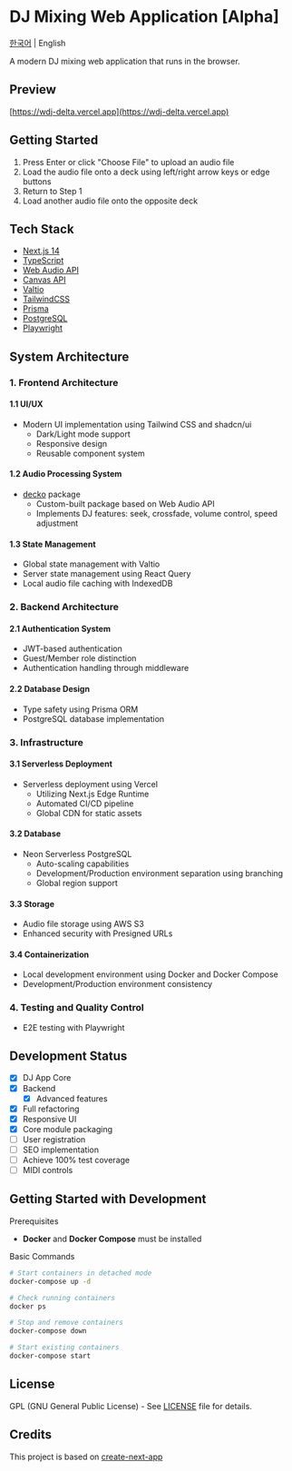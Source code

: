 # DJ Mixing Web Application [Alpha]

[한국어](README.md) | English

A modern DJ mixing web application that runs in the browser.

## Preview

[https://wdj-delta.vercel.app](https://wdj-delta.vercel.app)

## Getting Started

1. Press Enter or click "Choose File" to upload an audio file
2. Load the audio file onto a deck using left/right arrow keys or edge buttons
3. Return to Step 1
4. Load another audio file onto the opposite deck

## Tech Stack

-   [Next.js 14](https://nextjs.org/)
-   [TypeScript](https://www.typescriptlang.org/)
-   [Web Audio API](https://developer.mozilla.org/en-US/docs/Web/API/Web_Audio_API)
-   [Canvas API](https://developer.mozilla.org/en-US/docs/Web/API/Canvas_API)
-   [Valtio](https://github.com/pmndrs/valtio)
-   [TailwindCSS](https://tailwindcss.com/)
-   [Prisma](https://www.prisma.io)
-   [PostgreSQL](https://www.postgresql.org)
-   [Playwright](https://playwright.dev)

## System Architecture

### 1. Frontend Architecture

#### 1.1 UI/UX

-   Modern UI implementation using Tailwind CSS and shadcn/ui
    -   Dark/Light mode support
    -   Responsive design
    -   Reusable component system

#### 1.2 Audio Processing System

-   [decko](https://www.npmjs.com/package/@ghr95223/decko) package
    -   Custom-built package based on Web Audio API
    -   Implements DJ features: seek, crossfade, volume control, speed adjustment

#### 1.3 State Management

-   Global state management with Valtio
-   Server state management using React Query
-   Local audio file caching with IndexedDB

### 2. Backend Architecture

#### 2.1 Authentication System

-   JWT-based authentication
-   Guest/Member role distinction
-   Authentication handling through middleware

#### 2.2 Database Design

-   Type safety using Prisma ORM
-   PostgreSQL database implementation

### 3. Infrastructure

#### 3.1 Serverless Deployment

-   Serverless deployment using Vercel
    -   Utilizing Next.js Edge Runtime
    -   Automated CI/CD pipeline
    -   Global CDN for static assets

#### 3.2 Database

-   Neon Serverless PostgreSQL
    -   Auto-scaling capabilities
    -   Development/Production environment separation using branching
    -   Global region support

#### 3.3 Storage

-   Audio file storage using AWS S3
-   Enhanced security with Presigned URLs

#### 3.4 Containerization

-   Local development environment using Docker and Docker Compose
-   Development/Production environment consistency

### 4. Testing and Quality Control

-   E2E testing with Playwright

## Development Status

-   [x] DJ App Core
-   [x] Backend
    -   [x] Advanced features
-   [x] Full refactoring
-   [x] Responsive UI
-   [x] Core module packaging
-   [ ] User registration
-   [ ] SEO implementation
-   [ ] Achieve 100% test coverage
-   [ ] MIDI controls

## Getting Started with Development

Prerequisites

-   **Docker** and **Docker Compose** must be installed

Basic Commands

```sh
# Start containers in detached mode
docker-compose up -d

# Check running containers
docker ps

# Stop and remove containers
docker-compose down

# Start existing containers
docker-compose start
```

## License

GPL (GNU General Public License) - See [LICENSE](LICENSE) file for details.

## Credits

This project is based on [create-next-app](https://github.com/vercel/next.js/tree/canary/packages/create-next-app)
